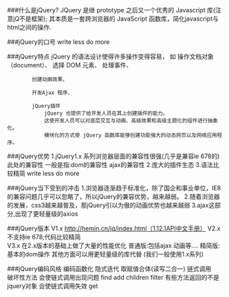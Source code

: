 ###什么是jQuery?
    JQuery 是继 prototype 之后又一个优秀的 Javascript 库(注意jQ不是框架);
    其本质是一套跨浏览器的 JavaScript 函数库，简化javascript与html之间的操作.
 
###jQuery的口号
    write less do more
    
###jQuery特点
    jQuery 的语法设计使得许多操作变得容易，
        如
            操作文档对象（document）、
            选择 DOM 元素、
            处理事件、
            
            创建动画效果、
            
            开发Ajax 程序、
            
            jQuery插件
                jQuery 也提供了给开发人员在其上创建插件的能力。
                这使开发人员可以对底层交互与动画、高级效果和高级主题化的组件进行抽象化。
                模块化的方式使 jQuery 函数库能够创建功能强大的动态网页以及网络应用程序。   
    
###jQuery优势
    1.jQuery1.x 系列浏览器层面的兼容性很强(几乎是兼容ie 678的)
           此处的兼容性 一般是指:dom的兼容性  ajax的兼容性
    2.庞大的插件生态
    3.语法比较精简 write less do more
    
###jQuery当下受到的冲击
    1.浏览器逐渐趋于标准化，除了国企和事业单位，IE8的兼容问题几乎可以忽略了，所以jQuery的兼容优势，越来越弱。
    2.随着浏览器的发展，css3越来越普及，那jQuery引以为傲的动画优势也越来越弱
    3.ajax这部分,出现了更轻量级的axios    
        
###jQuery版本
    V1.x  http://hemin.cn/jq/index.html（1.12.1API中文手册）
    V2.x  不支持ie 678;代码比较精简  
    V3.x  在2.x版本的基础上做了大量的性能优化 
            普通版:包括ajax 动画等....
            精简版:基本的dom操作 其他方面可以用更轻量级的库代替
    (我们一般使用1.x系列)

###jQuery编码风格
    编码函数化
    隐式迭代
    取赋值合体(读写二合一)
    链式调用    
          破坏性方法 会使链式调用出现问题
                    find
                    add
                    children
                    filter
          有些方法返回的不是jquery对象 会使链式调用失效
                    get
        
    
        
    
         
    
